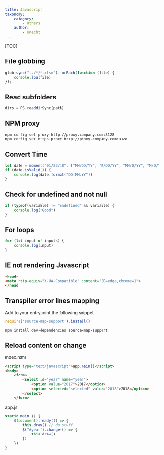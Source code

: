 ```yaml
---
title: Javascript
taxonomy:
    category:
        - Others
    author:
        - Knecht
---
```


[TOC]

## File globbing

```javascript
glob.sync("../*/*.xlsm").forEach(function (file) {
    console.log(file)
});
```

## Read subfolders

```javascript
dirs = FS.readdirSync(path)
```

## NPM proxy

```bash
npm config set proxy http://proxy.company.com:3128
npm config set https-proxy http://proxy.company.com:3128
```

## Convert Time
```javascript
let date = moment("01/23/18", ["MM/DD/YY", "M/DD/YY", "MM/D/YY", "M/D/YY"], true)
if (date.isValid()) {
    console.log(date.format("DD.MM.YY"))
}
```

## Check for undefined and not null
```javascript
if (typeof(variable) != "undefined" && variable) {
	console.log("Good")
}
```

## For loops
```javascript
for (let input of inputs) {
    console.log(input)
}
```

## IE not rendering Javascript
```html
<head>
<meta http-equiv="X-UA-Compatible" content="IE=edge,chrome=1">
</head
```

## Transpiler error lines mapping
Add to your entrypoint the following snippet
```javascript
require('source-map-support').install()
```
```bash
npm install dev-dependencies source-map-support
```

## Reload content on change
index.html
```html
<script type="text/javascript">app.main()</script>
<body>
    <form>
    	<select id="year" name="year">
    		<option value="2017">2017</option>
    		<option selected="selected" value="2018">2018</option>
    	</select>
    </form>
```
app.js
```javascript
static main () {
    $(document).ready(() => {
        this.draw() // do stuff
        $("#year").change(() => {
            this.draw()
        })
    })
}
```